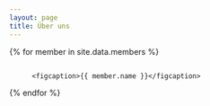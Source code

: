 ```yaml
---
layout: page
title: Über uns
---
```


{% for member in site.data.members %}

<figure class="align-center">
	<img src="/assets/images/{{ member.image }}" alt=""/>

	<figcaption>{{ member.name }}</figcaption>
</figure>
{% endfor %}


